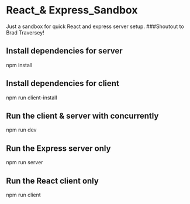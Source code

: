 # React_& Express_Sandbox
Just a sandbox for quick React and express server setup. 
###Shoutout to Brad Traversey!

## Install dependencies for server
npm install

## Install dependencies for client
npm run client-install

## Run the client & server with concurrently
npm run dev

## Run the Express server only
npm run server

## Run the React client only
npm run client